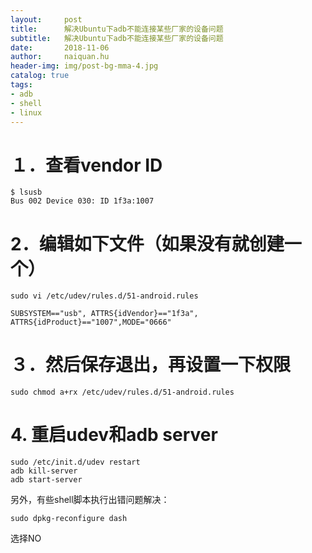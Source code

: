 ```yaml
---
layout:     post
title:      解决Ubuntu下adb不能连接某些厂家的设备问题
subtitle:   解决Ubuntu下adb不能连接某些厂家的设备问题
date:       2018-11-06
author:     naiquan.hu
header-img: img/post-bg-mma-4.jpg
catalog: true
tags:
- adb
- shell
- linux
---
```


# １．查看vendor ID
```
$ lsusb
Bus 002 Device 030: ID 1f3a:1007
```

# 2．编辑如下文件（如果没有就创建一个）
```
sudo vi /etc/udev/rules.d/51-android.rules

SUBSYSTEM=="usb", ATTRS{idVendor}=="1f3a", ATTRS{idProduct}=="1007",MODE="0666"
```
# ３．然后保存退出，再设置一下权限
```
sudo chmod a+rx /etc/udev/rules.d/51-android.rules
```
# 4. 重启udev和adb server
```
sudo /etc/init.d/udev restart
adb kill-server
adb start-server
```

另外，有些shell脚本执行出错问题解决：
```
sudo dpkg-reconfigure dash
```
选择NO 